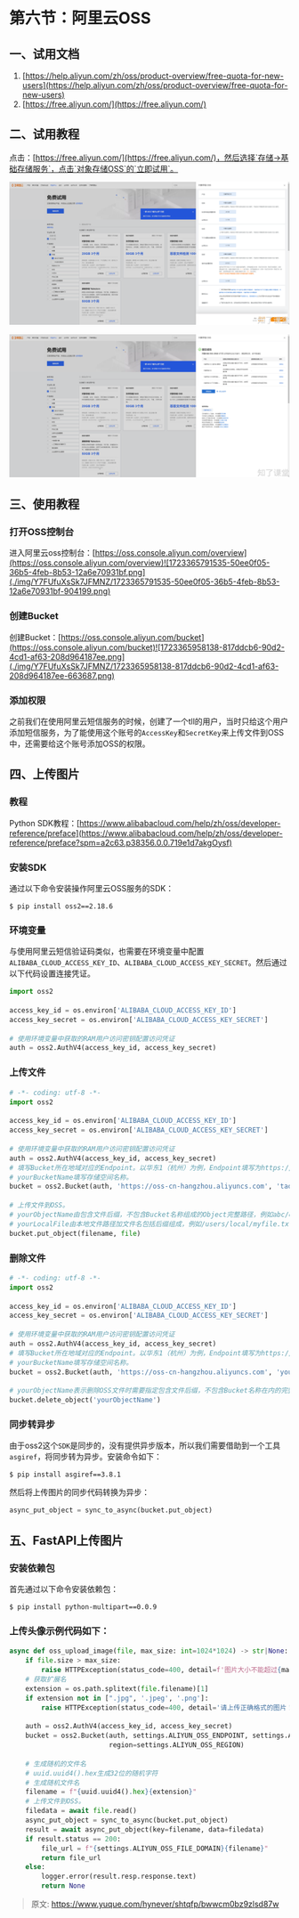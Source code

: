 # 第六节：阿里云OSS

## 一、试用文档
1. [https://help.aliyun.com/zh/oss/product-overview/free-quota-for-new-users](https://help.aliyun.com/zh/oss/product-overview/free-quota-for-new-users)
2. [https://free.aliyun.com/](https://free.aliyun.com/)

## 二、试用教程
点击：[https://free.aliyun.com/](https://free.aliyun.com/)，然后选择`存储->基础存储服务`，点击`对象存储OSS`的`立即试用`。

![1723365399034-177092e4-2790-41e7-b246-92e7108e7898.png](./img/Y7FUfuXsSk7JFMNZ/1723365399034-177092e4-2790-41e7-b246-92e7108e7898-393110.png)

![1723365510756-796751e5-3291-4513-8717-884198e52d33.png](./img/Y7FUfuXsSk7JFMNZ/1723365510756-796751e5-3291-4513-8717-884198e52d33-519232.png)

## 三、使用教程
### 打开OSS控制台
进入阿里云oss控制台：[https://oss.console.aliyun.com/overview](https://oss.console.aliyun.com/overview)![1723365791535-50ee0f05-36b5-4feb-8b53-12a6e70931bf.png](./img/Y7FUfuXsSk7JFMNZ/1723365791535-50ee0f05-36b5-4feb-8b53-12a6e70931bf-904199.png)

### 创建Bucket
创建Bucket：[https://oss.console.aliyun.com/bucket](https://oss.console.aliyun.com/bucket)![1723365958138-817ddcb6-90d2-4cd1-af63-208d964187ee.png](./img/Y7FUfuXsSk7JFMNZ/1723365958138-817ddcb6-90d2-4cd1-af63-208d964187ee-663687.png)

### 添加权限
之前我们在使用阿里云短信服务的时候，创建了一个tll的用户，当时只给这个用户添加短信服务，为了能使用这个账号的`AccessKey`和`SecretKey`来上传文件到OSS中，还需要给这个账号添加OSS的权限。

## 四、上传图片
### 教程
Python SDK教程：[https://www.alibabacloud.com/help/zh/oss/developer-reference/preface](https://www.alibabacloud.com/help/zh/oss/developer-reference/preface?spm=a2c63.p38356.0.0.719e1d7akgOysf)

### 安装SDK
通过以下命令安装操作阿里云OSS服务的SDK：

```shell
$ pip install oss2==2.18.6
```

### 环境变量
与使用阿里云短信验证码类似，也需要在环境变量中配置`ALIBABA_CLOUD_ACCESS_KEY_ID`、`ALIBABA_CLOUD_ACCESS_KEY_SECRET`。然后通过以下代码设置连接凭证。

```python
import oss2

access_key_id = os.environ['ALIBABA_CLOUD_ACCESS_KEY_ID']
access_key_secret = os.environ['ALIBABA_CLOUD_ACCESS_KEY_SECRET']

# 使用环境变量中获取的RAM用户访问密钥配置访问凭证
auth = oss2.AuthV4(access_key_id, access_key_secret)
```

### 上传文件
```python
# -*- coding: utf-8 -*-
import oss2

access_key_id = os.environ['ALIBABA_CLOUD_ACCESS_KEY_ID']
access_key_secret = os.environ['ALIBABA_CLOUD_ACCESS_KEY_SECRET']

# 使用环境变量中获取的RAM用户访问密钥配置访问凭证
auth = oss2.AuthV4(access_key_id, access_key_secret)
# 填写Bucket所在地域对应的Endpoint。以华东1（杭州）为例，Endpoint填写为https://oss-cn-hangzhou.aliyuncs.com。
# yourBucketName填写存储空间名称。
bucket = oss2.Bucket(auth, 'https://oss-cn-hangzhou.aliyuncs.com', 'taolele-abc', region='cn-hangzhou')

# 上传文件到OSS。
# yourObjectName由包含文件后缀，不包含Bucket名称组成的Object完整路径，例如abc/efg/123.jpg。
# yourLocalFile由本地文件路径加文件名包括后缀组成，例如/users/local/myfile.txt。
bucket.put_object(filename, file)
```

### 删除文件
```python
# -*- coding: utf-8 -*-
import oss2

access_key_id = os.environ['ALIBABA_CLOUD_ACCESS_KEY_ID']
access_key_secret = os.environ['ALIBABA_CLOUD_ACCESS_KEY_SECRET']

# 使用环境变量中获取的RAM用户访问密钥配置访问凭证
auth = oss2.AuthV4(access_key_id, access_key_secret)
# 填写Bucket所在地域对应的Endpoint。以华东1（杭州）为例，Endpoint填写为https://oss-cn-hangzhou.aliyuncs.com。
# yourBucketName填写存储空间名称。
bucket = oss2.Bucket(auth, 'https://oss-cn-hangzhou.aliyuncs.com', 'yourBucketName', region='cn-hangzhou')

# yourObjectName表示删除OSS文件时需要指定包含文件后缀，不包含Bucket名称在内的完整路径，例如abc/efg/123.jpg。
bucket.delete_object('yourObjectName')
```

### 同步转异步
由于oss2这个`SDK`是同步的，没有提供异步版本，所以我们需要借助到一个工具`asgiref`，将同步转为异步。安装命令如下：

```shell
$ pip install asgiref==3.8.1
```

然后将上传图片的同步代码转换为异步：

```python
async_put_object = sync_to_async(bucket.put_object)
```

## 五、FastAPI上传图片
### 安装依赖包
首先通过以下命令安装依赖包：

```shell
$ pip install python-multipart==0.0.9
```

### 上传头像示例代码如下：
```python
async def oss_upload_image(file, max_size: int=1024*1024) -> str|None:
    if file.size > max_size:
        raise HTTPException(status_code=400, detail=f'图片大小不能超过{max_size}！')
    # 获取扩展名
    extension = os.path.splitext(file.filename)[1]
    if extension not in [".jpg", '.jpeg', '.png']:
        raise HTTPException(status_code=400, detail='请上传正确格式的图片！')

    auth = oss2.AuthV4(access_key_id, access_key_secret)
    bucket = oss2.Bucket(auth, settings.ALIYUN_OSS_ENDPOINT, settings.ALIYUN_OSS_BUCKET,
                         region=settings.ALIYUN_OSS_REGION)

    # 生成随机的文件名
    # uuid.uuid4().hex生成32位的随机字符
    # 生成随机文件名
    filename = f"{uuid.uuid4().hex}{extension}"
    # 上传文件到OSS。
    filedata = await file.read()
    async_put_object = sync_to_async(bucket.put_object)
    result = await async_put_object(key=filename, data=filedata)
    if result.status == 200:
        file_url = f"{settings.ALIYUN_OSS_FILE_DOMAIN}{filename}"
        return file_url
    else:
        logger.error(result.resp.response.text)
        return None
```



> 原文: <https://www.yuque.com/hynever/shtqfp/bwwcm0bz9zlsd87w>